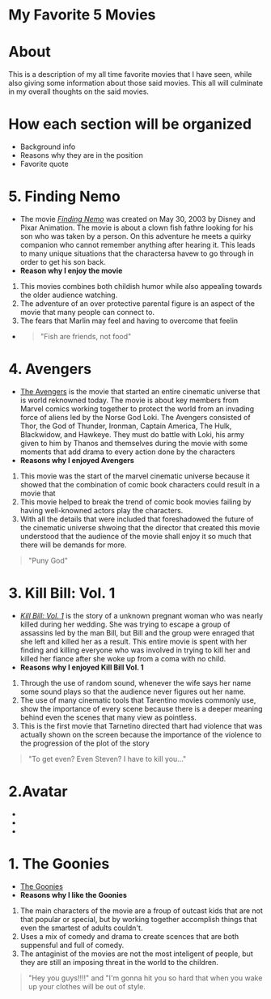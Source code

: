 # My Favorite 5 Movies 

# About
This is a description of my all time favorite movies that I have seen, while also giving some information about those said movies. This all will culminate in my overall thoughts on the said movies. 
# How each section will be organized  
- Background info
- Reasons why they are in the position
- Favorite quote
# 5. Finding Nemo
- The movie [*Finding Nemo*](https://www.imdb.com/title/tt0266543/) was created on May 30, 2003 by Disney and Pixar Animation. The movie is about a clown fish fathre looking for his son who was taken by a person. On this adventure he meets a quirky companion who cannot remember anything after hearing it. This leads to many unique situations that the charactersa havew to go through in order to get his son back.
- **Reason why I enjoy the movie**
1. This movies combines both childish humor while also appealing towards the older audience watching.
2. The adventure of an over protective parental figure is an aspect of the movie that many people can connect to.
3. The fears that Marlin may feel and having to overcome that feelin
-  > "Fish are friends, not food"
# 4. Avengers
- [The Avengers](https://www.imdb.com/title/tt0848228/) is the movie that started an entire cinematic universe that is world reknowned today. The movie is about key members from Marvel comics working together to protect the world from an invading force of aliens led by the Norse God Loki. The Avengers consisted of Thor, the God of Thunder, Ironman, Captain America, The Hulk, Blackwidow, and Hawkeye. They must do battle with Loki, his army given to him by Thanos and themselves during the movie with some moments that add drama to every action done by the characters
- **Reasons why I enjoyed Avengers**
1. This movie was the start of the marvel cinematic universe because it showed that the combination of comic book characters could result in a movie that 
2. This movie helped to break the trend of comic book movies failing by having well-knowned actors play the characters.
3. With all the details that were included that foreshadowed the future of the cinematic universe shwoing that the director that created this movie understood that the audience of the movie shall enjoy it so much that there will be demands for more.
> "Puny God"
# 3. Kill Bill: Vol. 1
- [*Kill Bill: Vol. 1*](https://www.imdb.com/title/tt0266697/) is the story of a unknown pregnant woman who was nearly killed during her wedding. She was trying to escape a group of assassins led by the man Bill, but Bill and the group were enraged that she left and killed her as a result. This entire movie is spent with her finding and killing everyone who was involved in trying to kill her and killed  her fiance after she woke up from a coma with no child.
- **Reasons why I enjoyed Kill Bill Vol. 1**
1. Through the use of random sound, whenever the wife says her name some sound plays so that the audience never figures out her name.
2. The use of many cinematic tools that Tarentino movies commonly use, show the importance of every scene because there is a deeper meaning behind even the scenes that many view as pointless.
3. This is the first movie that Tarnetino directed thart had violence that was actually shown on the screen because the importance of the violence to the progression of the plot of the story
>  "To get even? Even Steven? I have to kill you..."
# 2.Avatar
- 
- 
- 
# 1. The Goonies 
- [The Goonies](https://www.imdb.com/title/tt0089218/)
- **Reasons why I like the Goonies**
1. The main characters of the movie are a froup of outcast kids that are not that popular or special, but by working together accomplish things that even the smartest of adults couldn't.
2. Uses a mix of comedy and drama to create scences that are both suppensful and full of comedy.
3. The antaginist of the movies are not the most inteligent of people, but they are still an imposing threat in the world to the children.
> "Hey you guys!!!!" and "I'm gonna hit you so hard that when you wake up your clothes will be out of style.

